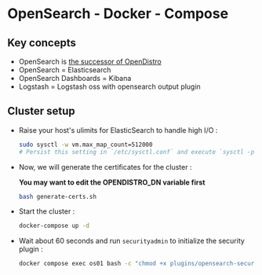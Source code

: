 # OpenSearch - Docker - Compose

## Key concepts

- OpenSearch is [the successor of OpenDistro](https://opendistro.github.io/for-elasticsearch/blog/2021/06/forward-to-opensearch/)
- OpenSearch = Elasticsearch
- OpenSearch Dashboards = Kibana
- Logstash = Logstash oss with opensearch output plugin

## Cluster setup

- Raise your host's ulimits for ElasticSearch to handle high I/O :

  ```bash
  sudo sysctl -w vm.max_map_count=512000
  # Persist this setting in `/etc/sysctl.conf` and execute `sysctl -p`
  ```

- Now, we will generate the certificates for the cluster :

  **You may want to edit the OPENDISTRO_DN variable first**

  ```bash
  bash generate-certs.sh
  ```

- Start the cluster :

  ```bash
  docker-compose up -d
  ```

- Wait about 60 seconds and run `securityadmin` to initialize the security plugin :

  ```bash
  docker compose exec os01 bash -c "chmod +x plugins/opensearch-security/tools/securityadmin.sh && bash plugins/opensearch-security/tools/securityadmin.sh -cd config/opensearch-security -icl -nhnv -cacert config/certificates/ca/ca.pem -cert config/certificates/ca/admin.pem -key config/certificates/ca/admin.key -h localhost"
  ```
